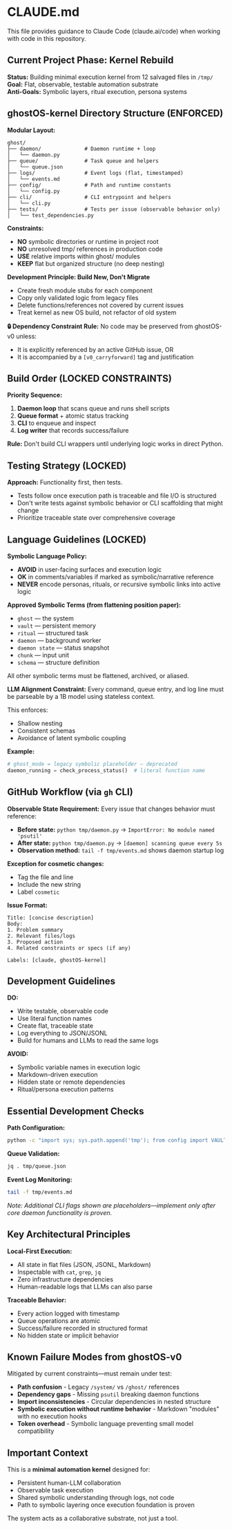 # CLAUDE.md

This file provides guidance to Claude Code (claude.ai/code) when working with code in this repository.

## Current Project Phase: Kernel Rebuild

**Status:** Building minimal execution kernel from 12 salvaged files in `/tmp/`
**Goal:** Flat, observable, testable automation substrate  
**Anti-Goals:** Symbolic layers, ritual execution, persona systems

## ghostOS-kernel Directory Structure (ENFORCED)

**Modular Layout:**
```
ghost/
├── daemon/              # Daemon runtime + loop
│   └── daemon.py
├── queue/               # Task queue and helpers  
│   └── queue.json
├── logs/                # Event logs (flat, timestamped)
│   └── events.md
├── config/              # Path and runtime constants
│   └── config.py
├── cli/                 # CLI entrypoint and helpers
│   └── cli.py
├── tests/               # Tests per issue (observable behavior only)
│   └── test_dependencies.py
```

**Constraints:**
- **NO** symbolic directories or runtime in project root
- **NO** unresolved tmp/ references in production code  
- **USE** relative imports within ghost/ modules
- **KEEP** flat but organized structure (no deep nesting)

**Development Principle: Build New, Don't Migrate**
- Create fresh module stubs for each component
- Copy only validated logic from legacy files
- Delete functions/references not covered by current issues
- Treat kernel as new OS build, not refactor of old system

**🔒 Dependency Constraint Rule:**
No code may be preserved from ghostOS-v0 unless:
- It is explicitly referenced by an active GitHub issue, OR
- It is accompanied by a `[v0_carryforward]` tag and justification

## Build Order (LOCKED CONSTRAINTS)

**Priority Sequence:**
1. **Daemon loop** that scans queue and runs shell scripts
2. **Queue format** + atomic status tracking  
3. **CLI** to enqueue and inspect
4. **Log writer** that records success/failure

**Rule:** Don't build CLI wrappers until underlying logic works in direct Python.

## Testing Strategy (LOCKED)

**Approach:** Functionality first, then tests.
- Tests follow once execution path is traceable and file I/O is structured
- Don't write tests against symbolic behavior or CLI scaffolding that might change
- Prioritize traceable state over comprehensive coverage

## Language Guidelines (LOCKED)

**Symbolic Language Policy:**
- **AVOID** in user-facing surfaces and execution logic
- **OK** in comments/variables if marked as symbolic/narrative reference
- **NEVER** encode personas, rituals, or recursive symbolic links into active logic

**Approved Symbolic Terms (from flattening position paper):**
- `ghost` — the system  
- `vault` — persistent memory  
- `ritual` — structured task  
- `daemon` — background worker  
- `daemon state` — status snapshot  
- `chunk` — input unit  
- `schema` — structure definition

All other symbolic terms must be flattened, archived, or aliased.

**LLM Alignment Constraint:**
Every command, queue entry, and log line must be parseable by a 1B model using stateless context.

This enforces:
- Shallow nesting
- Consistent schemas  
- Avoidance of latent symbolic coupling

**Example:**
```python
# ghost_mode = legacy symbolic placeholder — deprecated
daemon_running = check_process_status()  # literal function name
```

## GitHub Workflow (via `gh` CLI)

**Observable State Requirement:**
Every issue that changes behavior must reference:
- **Before state:** `python tmp/daemon.py` → `ImportError: No module named 'psutil'`
- **After state:** `python tmp/daemon.py` → `[daemon] scanning queue every 5s`  
- **Observation method:** `tail -f tmp/events.md` shows daemon startup log

**Exception for cosmetic changes:**
- Tag the file and line
- Include the new string
- Label `cosmetic`

**Issue Format:**
```
Title: [concise description]
Body:
1. Problem summary
2. Relevant files/logs  
3. Proposed action
4. Related constraints or specs (if any)

Labels: [claude, ghostOS-kernel]
```

## Development Guidelines

**DO:**
- Write testable, observable code
- Use literal function names  
- Create flat, traceable state
- Log everything to JSON/JSONL
- Build for humans and LLMs to read the same logs

**AVOID:**
- Symbolic variable names in execution logic
- Markdown-driven execution
- Hidden state or remote dependencies
- Ritual/persona execution patterns

## Essential Development Checks

**Path Configuration:**
```bash
python -c "import sys; sys.path.append('tmp'); from config import VAULT; print(VAULT)"
```

**Queue Validation:**
```bash
jq . tmp/queue.json
```

**Event Log Monitoring:**
```bash
tail -f tmp/events.md
```

*Note: Additional CLI flags shown are placeholders—implement only after core daemon functionality is proven.*

## Key Architectural Principles

**Local-First Execution:**
- All state in flat files (JSON, JSONL, Markdown)
- Inspectable with `cat`, `grep`, `jq`
- Zero infrastructure dependencies
- Human-readable logs that LLMs can also parse

**Traceable Behavior:**
- Every action logged with timestamp
- Queue operations are atomic
- Success/failure recorded in structured format
- No hidden state or implicit behavior

## Known Failure Modes from ghostOS-v0

Mitigated by current constraints—must remain under test:

- **Path confusion** - Legacy `/system/` vs `/ghost/` references
- **Dependency gaps** - Missing `psutil` breaking daemon functions
- **Import inconsistencies** - Circular dependencies in nested structure
- **Symbolic execution without runtime behavior** - Markdown "modules" with no execution hooks
- **Token overhead** - Symbolic language preventing small model compatibility

## Important Context

This is a **minimal automation kernel** designed for:
- Persistent human-LLM collaboration
- Observable task execution  
- Shared symbolic understanding through logs, not code
- Path to symbolic layering once execution foundation is proven

The system acts as a collaborative substrate, not just a tool.